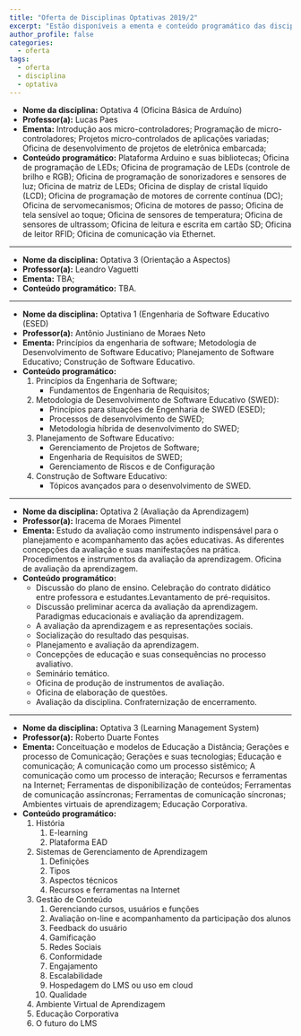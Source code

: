 ```yaml
---
title: "Oferta de Disciplinas Optativas 2019/2"
excerpt: "Estão disponíveis a ementa e conteúdo programático das disciplinas optativas que serão oferecidas no semestre letivo 2019/2."
author_profile: false
categories:
  - oferta
tags:
  - oferta
  - disciplina
  - optativa
---
```


- **Nome da disciplina:** Optativa 4 (Oficina Básica de Arduíno)
- **Professor(a):** Lucas Paes
- **Ementa:** Introdução aos micro-controladores; Programação de micro-controladores; Projetos micro-controlados de aplicações variadas; Oficina de desenvolvimento de projetos de eletrônica embarcada;
- **Conteúdo programático:** Plataforma Arduino e suas bibliotecas; Oficina de programação de LEDs; Oficina de programação de LEDs (controle de brilho e RGB); Oficina de programação de sonorizadores e sensores de luz; Oficina de matriz de LEDs; Oficina de display de cristal líquido (LCD); Oficina de programação de motores de corrente contínua (DC); Oficina de servomecanismos; Oficina de motores de passo; Oficina de tela sensível ao toque; Oficina de sensores de temperatura; Oficina de sensores de ultrassom; Oficina de leitura e escrita em cartão SD; Oficina de leitor RFID; Oficina de comunicação via Ethernet.

------

- **Nome da disciplina:** Optativa 3 (Orientação a Aspectos)
- **Professor(a):** Leandro Vaguetti
- **Ementa:** TBA;
- **Conteúdo programático:** TBA.


------------


- **Nome da disciplina:** Optativa 1 (Engenharia de Software Educativo (ESED)
- **Professor(a):** Antônio Justiniano de Moraes Neto
- **Ementa:** Princípios da engenharia de software; Metodologia de Desenvolvimento de Software Educativo; Planejamento de Software Educativo; Construção de Software Educativo.
- **Conteúdo programático:** 
  1. Princípios da Engenharia de Software;
     - Fundamentos de Engenharia de Requisitos;
  2. Metodologia de Desenvolvimento de Software Educativo (SWED):
     - Princípios para situações de Engenharia de SWED (ESED);
     - Processos de desenvolvimento de SWED;
     - Metodologia híbrida de desenvolvimento do SWED;
  3. Planejamento de Software Educativo:
     - Gerenciamento de Projetos de Software;
     - Engenharia de Requisitos de SWED;
     - Gerenciamento de Riscos e de Configuração
  4. Construção de Software Educativo:
     - Tópicos avançados para o desenvolvimento de SWED.

------------

- **Nome da disciplina:** Optativa 2 (Avaliação da Aprendizagem)
- **Professor(a):** Iracema de Moraes Pimentel 
- **Ementa:** Estudo da avaliação como instrumento indispensável para o planejamento e acompanhamento das ações educativas. As diferentes concepções da avaliação e suas manifestações na prática. Procedimentos e instrumentos da avaliação da aprendizagem. Oficina de avaliação da aprendizagem.
- **Conteúdo programático:** 
  - Discussão do plano de ensino. Celebração do contrato didático entre professora e estudantes.Levantamento de pré-requisitos.
  - Discussão preliminar acerca da avaliação da aprendizagem. Paradigmas educacionais e avaliação da aprendizagem.
  - A avaliação da aprendizagem e as representações sociais.
  - Socialização do resultado das pesquisas.
  - Planejamento e avaliação da aprendizagem.
  - Concepções de educação e suas consequências no processo avaliativo.
  - Seminário temático.
  - Oficina de produção de instrumentos de avaliação.
  - Oficina de elaboração de questões.
  - Avaliação da disciplina. Confraternização de encerramento.

------------


- **Nome da disciplina:** Optativa 3 (Learning Management System)
- **Professor(a):** Roberto Duarte Fontes
- **Ementa:** Conceituação e modelos de Educação a Distância; Gerações e processo de Comunicação; Gerações e suas tecnologias; Educação e comunicação; A comunicação como um processo sistêmico; A comunicação como um processo de interação; Recursos e ferramentas na Internet; Ferramentas de disponibilização de conteúdos; Ferramentas de comunicação assíncronas; Ferramentas de comunicação síncronas; Ambientes virtuais de aprendizagem; Educação Corporativa.
- **Conteúdo programático:** 
  1. História
     1. E-learning
     2. Plataforma EAD
  2. Sistemas de Gerenciamento de Aprendizagem
     1. Definições
     2. Tipos
     3. Aspectos técnicos
     4. Recursos e ferramentas na Internet
  3. Gestão de Conteúdo
     1. Gerenciando cursos, usuários e funções
     2. Avaliação on-line e acompanhamento da participação dos alunos
     3. Feedback do usuário
     4. Gamificação
     5. Redes Sociais
     6. Conformidade
     7. Engajamento
     8. Escalabilidade
     9. Hospedagem do LMS ou uso em cloud
     10. Qualidade
  4.  Ambiente Virtual de Aprendizagem
  5.  Educação Corporativa
  6.  O futuro do LMS